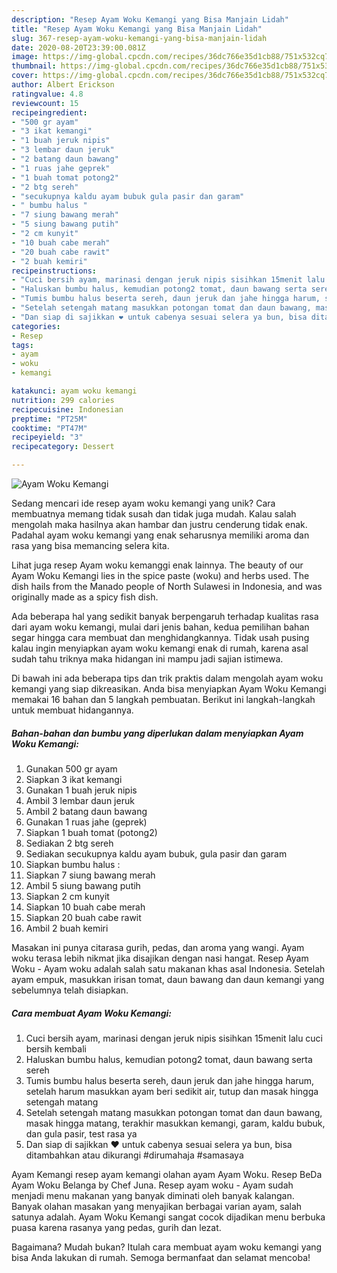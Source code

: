 ```yaml
---
description: "Resep Ayam Woku Kemangi yang Bisa Manjain Lidah"
title: "Resep Ayam Woku Kemangi yang Bisa Manjain Lidah"
slug: 367-resep-ayam-woku-kemangi-yang-bisa-manjain-lidah
date: 2020-08-20T23:39:00.081Z
image: https://img-global.cpcdn.com/recipes/36dc766e35d1cb88/751x532cq70/ayam-woku-kemangi-foto-resep-utama.jpg
thumbnail: https://img-global.cpcdn.com/recipes/36dc766e35d1cb88/751x532cq70/ayam-woku-kemangi-foto-resep-utama.jpg
cover: https://img-global.cpcdn.com/recipes/36dc766e35d1cb88/751x532cq70/ayam-woku-kemangi-foto-resep-utama.jpg
author: Albert Erickson
ratingvalue: 4.8
reviewcount: 15
recipeingredient:
- "500 gr ayam"
- "3 ikat kemangi"
- "1 buah jeruk nipis"
- "3 lembar daun jeruk"
- "2 batang daun bawang"
- "1 ruas jahe geprek"
- "1 buah tomat potong2"
- "2 btg sereh"
- "secukupnya kaldu ayam bubuk gula pasir dan garam"
- " bumbu halus "
- "7 siung bawang merah"
- "5 siung bawang putih"
- "2 cm kunyit"
- "10 buah cabe merah"
- "20 buah cabe rawit"
- "2 buah kemiri"
recipeinstructions:
- "Cuci bersih ayam, marinasi dengan jeruk nipis sisihkan 15menit lalu cuci bersih kembali"
- "Haluskan bumbu halus, kemudian potong2 tomat, daun bawang serta sereh"
- "Tumis bumbu halus beserta sereh, daun jeruk dan jahe hingga harum, setelah harum masukkan ayam beri sedikit air, tutup dan masak hingga setengah matang"
- "Setelah setengah matang masukkan potongan tomat dan daun bawang, masak hingga matang, terakhir masukkan kemangi, garam, kaldu bubuk, dan gula pasir, test rasa ya"
- "Dan siap di sajikkan ❤ untuk cabenya sesuai selera ya bun, bisa ditambahkan atau dikurangi #dirumahaja #samasaya"
categories:
- Resep
tags:
- ayam
- woku
- kemangi

katakunci: ayam woku kemangi 
nutrition: 299 calories
recipecuisine: Indonesian
preptime: "PT25M"
cooktime: "PT47M"
recipeyield: "3"
recipecategory: Dessert

---
```



![Ayam Woku Kemangi](https://img-global.cpcdn.com/recipes/36dc766e35d1cb88/751x532cq70/ayam-woku-kemangi-foto-resep-utama.jpg)

Sedang mencari ide resep ayam woku kemangi yang unik? Cara membuatnya memang tidak susah dan tidak juga mudah. Kalau salah mengolah maka hasilnya akan hambar dan justru cenderung tidak enak. Padahal ayam woku kemangi yang enak seharusnya memiliki aroma dan rasa yang bisa memancing selera kita.

Lihat juga resep Ayam woku kemanggi enak lainnya. The beauty of our Ayam Woku Kemangi lies in the spice paste (woku) and herbs used. The dish hails from the Manado people of North Sulawesi in Indonesia, and was originally made as a spicy fish dish.

Ada beberapa hal yang sedikit banyak berpengaruh terhadap kualitas rasa dari ayam woku kemangi, mulai dari jenis bahan, kedua pemilihan bahan segar hingga cara membuat dan menghidangkannya. Tidak usah pusing kalau ingin menyiapkan ayam woku kemangi enak di rumah, karena asal sudah tahu triknya maka hidangan ini mampu jadi sajian istimewa.


Di bawah ini ada beberapa tips dan trik praktis dalam mengolah ayam woku kemangi yang siap dikreasikan. Anda bisa menyiapkan Ayam Woku Kemangi memakai 16 bahan dan 5 langkah pembuatan. Berikut ini langkah-langkah untuk membuat hidangannya.

<!--inarticleads1-->

##### Bahan-bahan dan bumbu yang diperlukan dalam menyiapkan Ayam Woku Kemangi:

1. Gunakan 500 gr ayam
1. Siapkan 3 ikat kemangi
1. Gunakan 1 buah jeruk nipis
1. Ambil 3 lembar daun jeruk
1. Ambil 2 batang daun bawang
1. Gunakan 1 ruas jahe (geprek)
1. Siapkan 1 buah tomat (potong2)
1. Sediakan 2 btg sereh
1. Sediakan secukupnya kaldu ayam bubuk, gula pasir dan garam
1. Siapkan  bumbu halus :
1. Siapkan 7 siung bawang merah
1. Ambil 5 siung bawang putih
1. Siapkan 2 cm kunyit
1. Siapkan 10 buah cabe merah
1. Siapkan 20 buah cabe rawit
1. Ambil 2 buah kemiri


Masakan ini punya citarasa gurih, pedas, dan aroma yang wangi. Ayam woku terasa lebih nikmat jika disajikan dengan nasi hangat. Resep Ayam Woku - Ayam woku adalah salah satu makanan khas asal Indonesia. Setelah ayam empuk, masukkan irisan tomat, daun bawang dan daun kemangi yang sebelumnya telah disiapkan. 

<!--inarticleads2-->

##### Cara membuat Ayam Woku Kemangi:

1. Cuci bersih ayam, marinasi dengan jeruk nipis sisihkan 15menit lalu cuci bersih kembali
1. Haluskan bumbu halus, kemudian potong2 tomat, daun bawang serta sereh
1. Tumis bumbu halus beserta sereh, daun jeruk dan jahe hingga harum, setelah harum masukkan ayam beri sedikit air, tutup dan masak hingga setengah matang
1. Setelah setengah matang masukkan potongan tomat dan daun bawang, masak hingga matang, terakhir masukkan kemangi, garam, kaldu bubuk, dan gula pasir, test rasa ya
1. Dan siap di sajikkan ❤ untuk cabenya sesuai selera ya bun, bisa ditambahkan atau dikurangi #dirumahaja #samasaya


Ayam Kemangi resep ayam kemangi olahan ayam Ayam Woku. Resep BeDa Ayam Woku Belanga by Chef Juna. Resep ayam woku - Ayam sudah menjadi menu makanan yang banyak diminati oleh banyak kalangan. Banyak olahan masakan yang menyajikan berbagai varian ayam, salah satunya adalah. Ayam Woku Kemangi sangat cocok dijadikan menu berbuka puasa karena rasanya yang pedas, gurih dan lezat. 

Bagaimana? Mudah bukan? Itulah cara membuat ayam woku kemangi yang bisa Anda lakukan di rumah. Semoga bermanfaat dan selamat mencoba!
